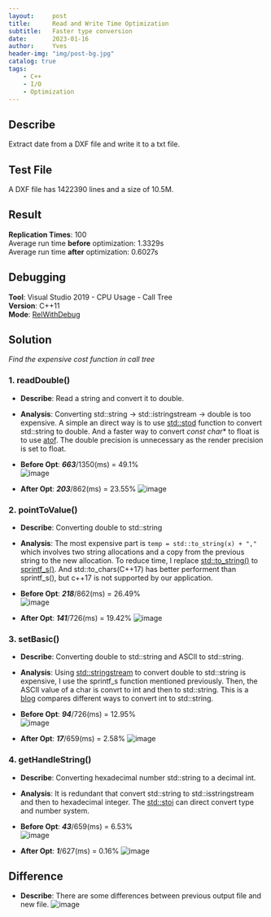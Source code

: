 ```yaml
---
layout:     post
title:      Read and Write Time Optimization
subtitle:   Faster type conversion
date:       2023-01-16
author:     Yves
header-img: "img/post-bg.jpg"
catalog: true
tags:
    - C++ 
    - I/O
    - Optimization
---
```


## Describe
Extract date from a DXF file and write it to a txt file.

## Test File
A DXF file has 1422390 lines and a size of 10.5M.

## Result
**Replication Times**: 100  
Average run time **before** optimization: 1.3329s  
Average run time **after** optimization: 0.6027s    

## Debugging
**Tool**: Visual Studio 2019 - CPU Usage - Call Tree  
**Version**: C++11  
**Mode**: [RelWithDebug](https://learn.microsoft.com/en-us/cpp/build/how-to-debug-a-release-build?view=msvc-170)

## Solution
*Find the expensive cost function in call tree*
### 1. readDouble()  
- **Describe**: Read a string and convert it to double.  
- **Analysis**: Converting std::string -> std::istringstream -> double is too expensive. A simple an direct way is to use [std::stod](https://cplusplus.com/reference/string/stod/) function to convert std::string to double. And a faster way to convert *const char** to float is to use [atof](https://cplusplus.com/reference/cstdlib/atof/).
The double precision is unnecessary as the render precision is set to float.
- **Before Opt**: ***663***/1350(ms) = 49.1%  
![image](/img/20230116/2.1.png)

- **After Opt**:  ***203***/862(ms) = 23.55%
![image](/img/20230116/2.2.png)


### 2. pointToValue()  
- **Describe**: Converting double to std::string
- **Analysis**: The most expensive part is `temp = std::to_string(x) + ","` which involves two string allocations and a copy from the previous string to the new allocation. To reduce time, I replace [std::to_string()](https://en.cppreference.com/w/cpp/string/basic_string/to_string) to [sprintf_s()](https://en.cppreference.com/w/c/io/fprintf). And std::to_chars(C++17) has better performent than sprintf_s(), but c++17 is not supported by our application.
- **Before Opt**: ***218***/862(ms) = 26.49%  
![image](/img/20230116/2.3.png)

- **After Opt**:  ***141***/726(ms) = 19.42%
![image](/img/20230116/2.4.png)


### 3. setBasic()
- **Describe**: Converting double to std::string and ASCII to std::string.
- **Analysis**: Using [std::stringstream](https://cplusplus.com/reference/sstream/stringstream/) to convert double to std::string is expensive, I use the sprintf_s function mentioned previously. Then, the ASCII value of a char is convrt to int and then to std::string. This is a [blog](https://www.zverovich.net/2013/09/07/integer-to-string-conversion-in-cplusplus.html) compares different ways to convert int to std::string. 

- **Before Opt**: ***94***/726(ms) = 12.95%  
![image](/img/20230116/2.5.png)

- **After Opt**:  ***17***/659(ms) = 2.58%
![image](/img/20230116/2.6.png)


### 4. getHandleString()
- **Describe**: Converting hexadecimal number std::string to a decimal int.
- **Analysis**: It is redundant that convert std::string to std::isstringstream and then to hexadecimal integer. The [std::stoi](https://cplusplus.com/reference/string/stoi/) can direct convert type and number system.

- **Before Opt**: ***43***/659(ms) = 6.53%  
![image](/img/20230116/2.7.png)

- **After Opt**:  ***1***/627(ms) = 0.16%
![image](/img/20230116/2.8.png)
 

## Difference
- **Describe**: There are some differences between previous output file and new file.
![image](/img/20230116/2.9.png)
